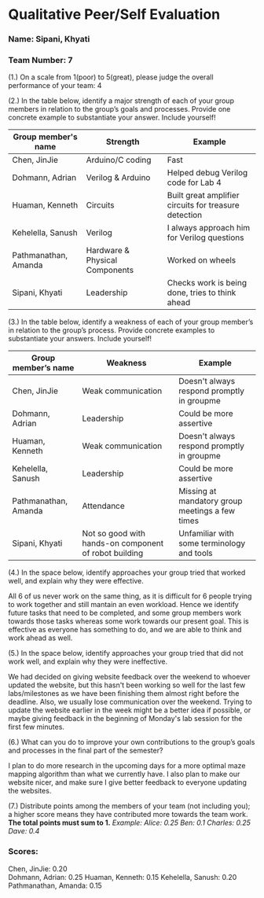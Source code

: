 # Qualitative Peer/Self Evaluation

### Name: Sipani, Khyati
### Team Number: 7

(1.) On a scale from 1(poor) to 5(great), please judge the overall performance of your team: 4

(2.) In the table below, identify a major strength of each of your group members in relation to the group’s goals and processes. Provide one concrete example to substantiate your answer. Include yourself!

| Group member's name | Strength | Example |
| ------------------- | -------- | ------- |
|Chen, JinJie|Arduino/C coding|Fast|
|Dohmann, Adrian|Verilog & Arduino|Helped debug Verilog code for Lab 4|
|Huaman, Kenneth|Circuits|Built great amplifier circuits for treasure detection|
|Kehelella, Sanush|Verilog|I always approach him for Verilog questions|
|Pathmanathan, Amanda|Hardware & Physical Components|Worked on wheels|
|Sipani, Khyati|Leadership|Checks work is being done, tries to think ahead|

(3.) In the table below, identify a weakness of each of your group member’s in relation to the group’s process. Provide concrete examples to substantiate your answers. Include yourself!

| Group member’s name | Weakness | Example |
| ------------------- | -------- | ------- |
|Chen, JinJie|Weak communication|Doesn't always respond promptly in groupme|
|Dohmann, Adrian|Leadership|Could be more assertive|
|Huaman, Kenneth|Weak communication|Doesn't always respond promptly in groupme|
|Kehelella, Sanush|Leadership|Could be more assertive|
|Pathmanathan, Amanda|Attendance|Missing at mandatory group meetings a few times|
|Sipani, Khyati|Not so good with hands-on component of robot building|Unfamiliar with some terminology and tools|

(4.) In the space below, identify approaches your group tried that worked well, and explain why they were effective.

All 6 of us never work on the same thing, as it is difficult for 6 people trying to work together and still mantain an even workload. Hence we identify future tasks that need to be completed, and some group members work towards those tasks whereas some work towards our present goal. This is effective as everyone has something to do, and we are able to think and work ahead as well.

(5.) In the space below, identify approaches your group tried that did not work well, and explain why they were ineffective.

We had decided on giving website feedback over the weekend to whoever updated the website, but this hasn't been working so well for the last few labs/milestones as we have been finishing them almost right before the deadline. Also, we usually lose communication over the weekend. Trying to update the website earlier in the week might be a better idea if possible, or maybe giving feedback in the beginning of Monday's lab session for the first few minutes.

(6.) What can you do to improve your own contributions to the group’s goals and processes in the final part of the semester?

I plan to do more research in the upcoming days for a more optimal maze mapping algorithm than what we currently have. I also plan to make our website nicer, and make sure I give better feedback to everyone updating the websites.

(7.) Distribute points among the members of your team (not including you); a higher score means they have contributed more towards the team work. **The total points must sum to 1.**
*Example:
Alice: 0.25
Ben: 0.1
Charles: 0.25
Dave: 0.4*

### Scores:
Chen, JinJie: 0.20  
Dohmann, Adrian: 0.25
Huaman, Kenneth: 0.15 
Kehelella, Sanush:  0.20
Pathmanathan, Amanda: 0.15

